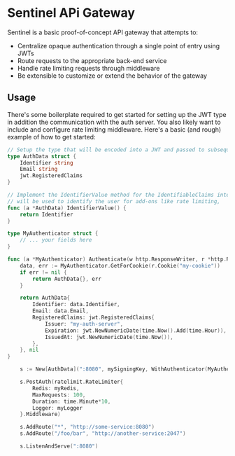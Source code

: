 # Sentinel APi Gateway

Sentinel is a basic proof-of-concept API gateway that attempts to:

- Centralize opaque authentication through a single point of entry using JWTs
- Route requests to the appropriate back-end service
- Handle rate limiting requests through middleware
- Be extensible to customize or extend the behavior of the gateway

## Usage

There's some boilerplate required to get started for setting up the JWT type in
addition the communication with the auth server. You also likely want to include
and configure rate limiting middleware. Here's a basic (and rough) example of
how to get started:

```go
// Setup the type that will be encoded into a JWT and passed to subsequent back-ends
type AuthData struct {
	Identifier string
	Email string
	jwt.RegisteredClaims
}

// Implement the IdentifierValue method for the IdentifiableClaims interface that
// will be used to identify the user for add-ons like rate limiting,
func (a *AuthData) IdentifierValue() {
	return Identifier
}

type MyAuthenticator struct {
	// ... your fields here
}

func (a *MyAuthenticator) Authenticate(w http.ResponseWriter, r *http.Request) (AuthData, error) {
	data, err := MyAuthenticator.GetForCookie(r.Cookie("my-cookie"))
	if err != nil {
		return AuthData{}, err
	}

	return AuthData{
		Identifier: data.Identifier,
		Email: data.Email,
		RegisteredClaims: jwt.RegisteredClaims{
			Issuer: "my-auth-server",
			Expiration: jwt.NewNumericDate(time.Now().Add(time.Hour)),
			IssuedAt: jwt.NewNumericDate(time.Now()),
		},
	}, nil
}

	s := New[AuthData](":8080", mySigningKey, WithAuthenticator(MyAuthenticator{}))

	s.PostAuth(ratelimit.RateLimiter{
		Redis: myRedis,
		MaxRequests: 100,
		Duration: time.Minute*10,
		Logger: myLogger
	}.Middleware)

	s.AddRoute("*", "http://some-service:8080")
	s.AddRoute("/foo/bar", "http://another-service:2047")

	s.ListenAndServe(":8080")
```
